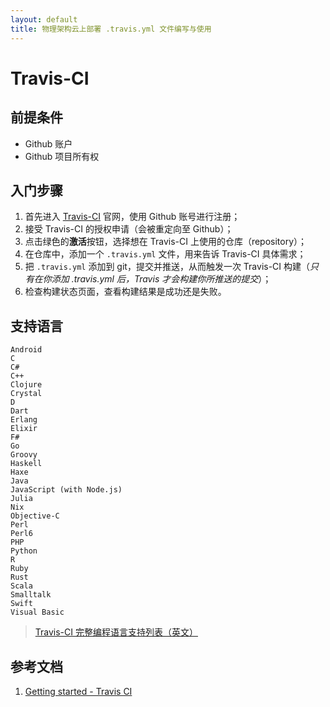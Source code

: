 ```yaml
---
layout: default
title: 物理架构云上部署 .travis.yml 文件编写与使用
---
```

# Travis-CI

## 前提条件
- Github 账户
- Github 项目所有权

## 入门步骤
1. 首先进入 [Travis-CI](https://travis-ci.com/) 官网，使用 Github 账号进行注册；
2. 接受 Travis-CI 的授权申请（会被重定向至 Github）；
3. 点击绿色的**激活**按钮，选择想在 Travis-CI 上使用的仓库（repository）；
4. 在仓库中，添加一个 `.travis.yml` 文件，用来告诉 Travis-CI 具体需求；
5. 把 `.travis.yml` 添加到 git，提交并推送，从而触发一次 Travis-CI 构建（_只有在你添加 .travis.yml 后，Travis 才会构建你所推送的提交_）；
6. 检查构建状态页面，查看构建结果是成功还是失败。

## 支持语言

    Android
    C
    C#
    C++
    Clojure
    Crystal
    D
    Dart
    Erlang
    Elixir
    F#
    Go
    Groovy
    Haskell
    Haxe
    Java
    JavaScript (with Node.js)
    Julia
    Nix
    Objective-C
    Perl
    Perl6
    PHP
    Python
    R
    Ruby
    Rust
    Scala
    Smalltalk
    Swift
    Visual Basic

> [Travis-CI 完整编程语言支持列表（英文）](https://docs.travis-ci.com/user/languages/)

## 参考文档
1. [Getting started - Travis CI](https://docs.travis-ci.com/user/getting-started/)

